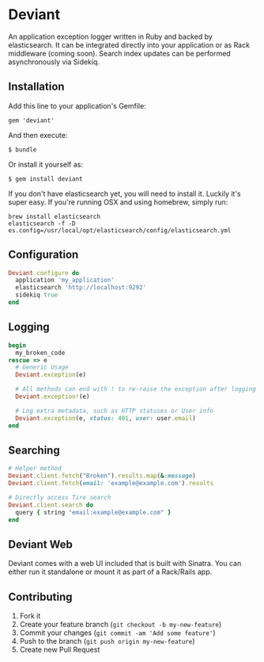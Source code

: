 # Deviant

An application exception logger written in Ruby and backed by elasticsearch. It can be integrated directly into your application or as Rack middleware (coming soon). Search index updates can be performed asynchronously via Sidekiq.

## Installation

Add this line to your application's Gemfile:

    gem 'deviant'

And then execute:

    $ bundle

Or install it yourself as:

    $ gem install deviant

If you don't have elasticsearch yet, you will need to install it. Luckily it's super easy. If you're running OSX and using homebrew, simply run:

```
brew install elasticsearch
elasticsearch -f -D es.config=/usr/local/opt/elasticsearch/config/elasticsearch.yml
```

## Configuration

``` ruby
Deviant.configure do
  application 'my_application'
  elasticsearch 'http://localhost:9292'
  sidekiq true
end
```

## Logging

``` ruby
begin
  my_broken_code
rescue => e
  # Generic Usage
  Deviant.exception(e)

  # All methods can end with ! to re-raise the exception after logging
  Deviant.exception!(e)

  # Log extra metadata, such as HTTP statuses or User info
  Deviant.exception(e, status: 401, user: user.email)
end
```

## Searching

``` ruby
# Helper method
Deviant.client.fetch("Broken").results.map(&:message)
Deviant.client.fetch(email: 'example@example.com').results

# Directly access Tire search
Deviant.client.search do
  query { string "email:example@example.com" }
end
```

## Deviant Web

Deviant comes with a web UI included that is built with Sinatra. You can either run it standalone or mount it as part of a Rack/Rails app.

## Contributing

1. Fork it
2. Create your feature branch (`git checkout -b my-new-feature`)
3. Commit your changes (`git commit -am 'Add some feature'`)
4. Push to the branch (`git push origin my-new-feature`)
5. Create new Pull Request
